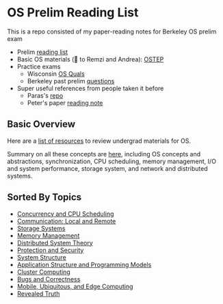 # OS Prelim Reading List 
This is a repo consisted of my paper-reading notes for Berkeley OS prelim exam
* Prelim [reading list](https://ucbosprelim.samkumar.org/reading.html)
* Basic OS materials (🙌 to Remzi and Andrea): [OSTEP](https://pages.cs.wisc.edu/~remzi/OSTEP/)
* Practice exams
    *  Wisconsin [OS Quals](https://www.cs.wisc.edu/operating-systems-quals/)
    *  Berkeley past prelim [questions](https://www2.eecs.berkeley.edu/Protected/Grads/CS/Prelims/osqu.html)
* Super useful references from people taken it before 
    *  Paras's [repo](https://github.com/parasj/papers)
    *  Peter's paper [reading note](https://pschafhalter.com/blog) 

## Basic Overview 
Here are a [list of resources](https://ucbosprelim.samkumar.org/undergraduate.html) to review undergrad materials for OS. 

Summary on all these concepts are [here](https://github.com/lynnliu030/os-prelim/tree/main/list_of_topics), including OS concepts and abstractions, synchronization, CPU scheduling, memory management, I/O and system performance, storage system, and network and distributed systems. 

## Sorted By Topics 
* [Concurrency and CPU Scheduling](https://github.com/lynnliu030/os-prelim/tree/main/cpu_concurrency)
* [Communication: Local and Remote](https://github.com/lynnliu030/os-prelim/tree/main/communication)
* [Storage Systems](https://github.com/lynnliu030/os-prelim/tree/main/storage)
* [Memory Management](https://github.com/lynnliu030/os-prelim/tree/main/memory)
* [Distributed System Theory](https://github.com/lynnliu030/os-prelim/tree/main/theory)
* [Protection and Security](https://github.com/lynnliu030/os-prelim/tree/main/security)
* [System Structure](https://github.com/lynnliu030/os-prelim/tree/main/system_structure)
* [Application Structure and Programming Models](https://github.com/lynnliu030/os-prelim/tree/main/programming_model)
* [Cluster Computing](https://github.com/lynnliu030/os-prelim/tree/main/cluster_computing)
* [Bugs and Correctness](https://github.com/lynnliu030/os-prelim/tree/main/security)
* [Mobile, Ubiquitous, and Edge Computing](https://github.com/lynnliu030/os-prelim/tree/main/edge)
* [Revealed Truth](https://github.com/lynnliu030/os-prelim/tree/main/reveal_truth)
